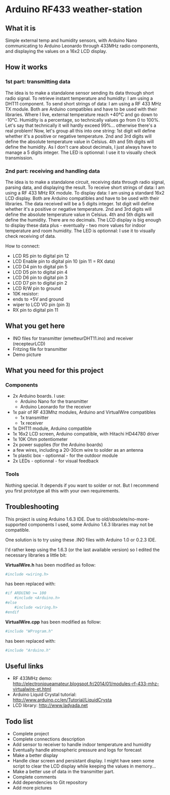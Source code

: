 # Arduino RF433 weather-station

## What it is

Simple external temp and humidity sensors, with Arduino Nano communicating to Arduino Leonardo through 433MHz radio components, and displaying the values on a 16x2 LCD display.

## How it works

### 1st part: transmitting data

The idea is to make a standalone sensor sending its data through short radio signal.
To retrieve instant temperature and humidity: I am using a DHT11 component.
To send short strings of data: I am using a RF 433 MHz TX module.
Both are Arduino compatibles and have to be used with their libraries.
Where I live, external temperature reach +40°C and go down to -10°C.
Humidity is a percentage, so technically values go from 0 to 100%.
Let's say that technically it will hardly exceed 99%... otherwise there's a real problem!
Now, let's group all this into one string:
1st digit will define whether it's a positive or negative temperature.
2nd and 3rd digits will define the absolute temperature value in Celsius.
4th and 5th digits will define the humidity.
As I don't care about decimals, I just always have to manage a 5 digits integer.
The LED is optionnal: I use it to visually check transmission.

### 2nd part: receiving and handling data

The idea is to make a standalone circuit, receiving data through radio signal, parsing data, and displaying the result.
To receive short strings of data: I am using a RF 433 MHz RX module.
To display data: I am using a standard 16x2 LCD display.
Both are Arduino compatibles and have to be used with their libraries.
The data received will be a 5 digits integer.
1st digit will define whether it's a positive or negative temperature.
2nd and 3rd digits will define the absolute temperature value in Celsius.
4th and 5th digits will define the humidity.
There are no decimals.
The LCD display is big enough to display these data plus - eventually - two more values for indoor temperature and room humidity.
The LED is optionnal: I use it to visually check receiving of data.

How to connect:
* LCD RS pin to digital pin 12
* LCD Enable pin to digital pin 10 (pin 11 = RX data)
* LCD D4 pin to digital pin 5
* LCD D5 pin to digital pin 4
* LCD D6 pin to digital pin 3
* LCD D7 pin to digital pin 2
* LCD R/W pin to ground
* 10K resistor:
* ends to +5V and ground
* wiper to LCD VO pin (pin 3)
* RX pin to digital pin 11

## What you get here

* INO files for transmitter (emetteurDHT11.ino) and receiver (recepteurLCD)
* Fritzing file for transmitter
* Demo picture

## What you need for this project

### Components

* 2x Arduino boards. I use:
  * Arduino Nano for the transmitter
  * Arduino Leonardo for the receiver
* 1x pair of RF 433Mhz modules, Arduino and VirtualWire compatibles
  * 1x transmitter
  * 1x receiver
* 1x DHT11 module, Arduino compatible
* 1x 16x2 LCD screen, Arduino compatible, with Hitachi HD44780 driver
* 1x 10K Ohm potentiometer
* 2x power supplies (for the Arduino boards)
* a few wires, including a 20-30cm wire to solder as an antenna
* 1x plastic box - optionnal - for the outdoor module
* 2x LEDs - optionnal - for visual feedback

### Tools

Nothing special. It depends if you want to solder or not. But I recommend you first prototype all this with your own requirements.

## Troubleshooting

This project is using Arduino 1.6.3 IDE. Due to old/obsolete/no-more-supported components I used, some Arduino 1.6.3 libraries may not be compatible.

One solution is to try using these .INO files with Arduino 1.0 or 0.2.3 IDE.

I'd rather keep using the 1.6.3 (or the last available version) so I edited the necessary libraries a little bit:

**VirtualWire.h** has been modified as follow:
```python
#include <wiring.h>
```
has been replaced with:
```python
#if ARDUINO >= 100
    #include <Arduino.h>
#else
    #include <wiring.h>
#endif
```

**VirtualWire.cpp** has been modified as follow:
```python
#include "WProgram.h"
```
has been replaced with:
```python
#include "Arduino.h"
```

## Useful links

* RF 433MHz demo: http://electroniqueamateur.blogspot.fr/2014/01/modules-rf-433-mhz-virtualwire-et.html
* Arduino Liquid Crystal tutorial: http://www.arduino.cc/en/Tutorial/LiquidCrysta
* LCD library: http://www.ladyada.net

## Todo list

* Complete project
* Complete connections description
* Add sensor to receiver to handle indoor temperature and humidity
* Eventually handle atmospheric pressure and logs for forecast
* Make a better display
* Handle clear screen and persistant display. I might have seen some script to clear the LCD display while keeping the values in memory...
* Make a better use of data in the transmitter part.
* Complete comments
* Add dependencies to Git repository
* Add more pictures
